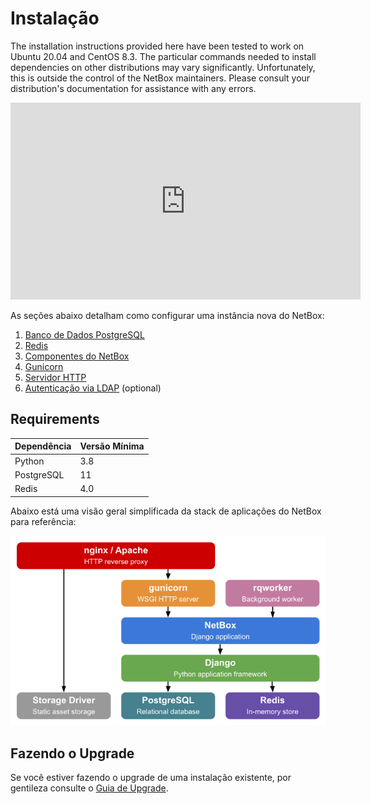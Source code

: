 # Instalação

The installation instructions provided here have been tested to work on Ubuntu 20.04 and CentOS 8.3. The particular commands needed to install dependencies on other distributions may vary significantly. Unfortunately, this is outside the control of the NetBox maintainers. Please consult your distribution's documentation for assistance with any errors.

<iframe width="560" height="315" src="https://www.youtube.com/embed/_y5JRiW_PLM" title="YouTube video player" frameborder="0" allow="accelerometer; autoplay; clipboard-write; encrypted-media; gyroscope; picture-in-picture" allowfullscreen></iframe>

As seções abaixo detalham como configurar uma instância nova do NetBox:

1. [Banco de Dados PostgreSQL](1-postgresql.md)
1. [Redis](2-redis.md)
3. [Componentes do NetBox](3-netbox.md)
4. [Gunicorn](4-gunicorn.md)
5. [Servidor HTTP](5-http-server.md)
6. [Autenticação via LDAP](6-ldap.md) (optional)

## Requirements

| Dependência | Versão Mínima  |
|------------|-----------------|
| Python     | 3.8             |
| PostgreSQL | 11              |
| Redis      | 4.0             |

Abaixo está uma visão geral simplificada da stack de aplicações do NetBox para referência:

![Interface web do NetBox vista por um usuário não autenticado](../media/installation/netbox_application_stack.png)

## Fazendo o Upgrade

Se você estiver fazendo o upgrade de uma instalação existente, por gentileza consulte o [Guia de Upgrade](upgrading.md).